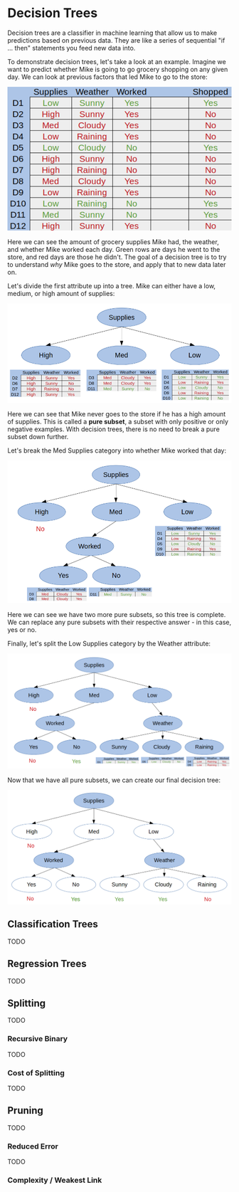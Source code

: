 # Decision Trees

Decision trees are a classifier in machine learning that allow us to make predictions based on previous data.
They are like a series of sequential "if ... then" statements you feed new data into.

To demonstrate decision trees, let's take a look at an example.
Imagine we want to predict whether Mike is going to go grocery shopping on any given day.
We can look at previous factors that led Mike to go to the store:

![Dataset](/shopping_table.png)

Here we can see the amount of grocery supplies Mike had, the weather, and whether Mike worked each day.
Green rows are days he went to the store, and red days are those he didn't.
The goal of a decision tree is to try to understand *why* Mike goes to the store, and apply that to new data later on.

Let's divide the first attribute up into a tree.
Mike can either have a low, medium, or high amount of supplies:

![Tree 1](/decision_tree_1.png)

Here we can see that Mike never goes to the store if he has a high amount of supplies.
This is called a **pure subset**, a subset with only positive or only negative examples.
With decision trees, there is no need to break a pure subset down further.

Let's break the Med Supplies category into whether Mike worked that day:

![Tree 2](/decision_tree_2.png)

Here we can see we have two more pure subsets, so this tree is complete.
We can replace any pure subsets with their respective answer - in this case, yes or no.

Finally, let's split the Low Supplies category by the Weather attribute:

![Tree 3](/decision_tree_3.png)

Now that we have all pure subsets, we can create our final decision tree:

![Tree 4](/decision_tree_4.png)

## Classification Trees

TODO

## Regression Trees

TODO

## Splitting

TODO

### Recursive Binary

TODO

### Cost of Splitting

TODO

## Pruning

TODO

### Reduced Error

TODO

### Complexity / Weakest Link

